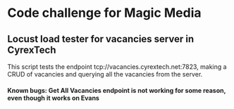 # Code challenge for Magic Media

## Locust load tester for vacancies server in CyrexTech
This script tests the endpoint tcp://vacancies.cyrextech.net:7823, making a CRUD of vacancies and querying all the vacancies from the server.

#### Known bugs: Get All Vacancies endpoint is not working for some reason, even though it works on Evans
